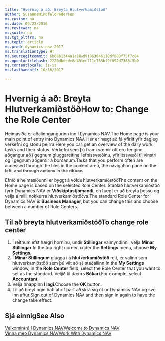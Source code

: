 ```yaml
---
title: "Hvernig á að: Breyta Hlutverkamiðstöð"
author: SusanneWindfeldPedersen
ms.custom: na
ms.date: 09/22/2016
ms.reviewer: na
ms.suite: na
ms.tgt_pltfrm: na
ms.topic: article
ms.prod: dynamics-nav-2017
ms.translationtype: HT
ms.sourcegitcommit: 6b60b1344a1e18ad91863046110df880f75f7c04
ms.openlocfilehash: 2220dbdede8d493ec711c763bf9f092d7368f3b0
ms.contentlocale: is-is
ms.lasthandoff: 10/16/2017

---
```


# <a name="how-to-change-the-role-center"></a><span data-ttu-id="9cc44-102">Hvernig á að: Breyta Hlutverkamiðstöð</span><span class="sxs-lookup"><span data-stu-id="9cc44-102">How to: Change the Role Center</span></span>
<span data-ttu-id="9cc44-103">Heimasíða er aðalinngangurinn inn í Dynamics NAV.</span><span class="sxs-lookup"><span data-stu-id="9cc44-103">The Home page is your main point of entry into Dynamics NAV.</span></span> <span data-ttu-id="9cc44-104">Hér er hægt að fá yfirlit yfir dagleg verkefni og stöðu þeirra.</span><span class="sxs-lookup"><span data-stu-id="9cc44-104">Here you can get an overview of the daily work tasks and their status.</span></span> <span data-ttu-id="9cc44-105">Verkefni sem þú framkvæmir oft eru fenginn aðgangur að í gegnum gluggareitina í efnissvæðinu, yfirlitssvæði til vinstri og í gegnum aðgerðir á borðanum.</span><span class="sxs-lookup"><span data-stu-id="9cc44-105">Tasks that you perform often are accessed through the tiles in the content area, the navigation pane on the left, and through actions in the ribbon.</span></span>

<span data-ttu-id="9cc44-106">Efnið á heimasíðunni er byggt á völdu hlutverkamiðstöð</span><span class="sxs-lookup"><span data-stu-id="9cc44-106">The content on the Home page is based on the selected Role Center.</span></span> <span data-ttu-id="9cc44-107">Staðlað hlutverkamiðstöð fyrir Dynamics NAV er **Viðskiptastjórnandi**, en hægt er að breyta þessu og velja á milli nokkurra hlutverkamiðstöðva.</span><span class="sxs-lookup"><span data-stu-id="9cc44-107">The standard Role Center for Dynamics NAV is **Business Manager**, but you can change this and choose between a number of Role Centers.</span></span>

## <a name="to-change-role-center"></a><span data-ttu-id="9cc44-108">Til að breyta hlutverkamiðstöð</span><span class="sxs-lookup"><span data-stu-id="9cc44-108">To change role center</span></span>
1. <span data-ttu-id="9cc44-109">Í reitnum efst hægri horninu, undir **Stillingar** valmyndinni, velja **Mínar Stillingar**.</span><span class="sxs-lookup"><span data-stu-id="9cc44-109">In the top right corner, under the **Settings** menu, choose **My Settings**.</span></span>
2. <span data-ttu-id="9cc44-110">Í **Mínar Stillingum** glugga í á **hlutverkamiðstöð** reit, er valinn sem hlutverkamiðstöð sem þú vilt að sé staðallinn.</span><span class="sxs-lookup"><span data-stu-id="9cc44-110">In the **My Settings** window, in the **Role Center** field, select the Role Center that you want to set as the standard.</span></span> <span data-ttu-id="9cc44-111">Veljið til dæmis **Bókari**.</span><span class="sxs-lookup"><span data-stu-id="9cc44-111">For example, select **Accountant**.</span></span>
3. <span data-ttu-id="9cc44-112">Velja hnappinn **Í lagi**.</span><span class="sxs-lookup"><span data-stu-id="9cc44-112">Choose the **OK** button.</span></span>
4. <span data-ttu-id="9cc44-113">Til að breytingin hafi áhrif þarf að skrá sig út úr Dynamics NAV og svo inn aftur.</span><span class="sxs-lookup"><span data-stu-id="9cc44-113">Sign out of Dynamics NAV and then sign in again to have the change take effect.</span></span>

## <a name="see-also"></a><span data-ttu-id="9cc44-114">Sjá einnig</span><span class="sxs-lookup"><span data-stu-id="9cc44-114">See Also</span></span>
[<span data-ttu-id="9cc44-115">Velkomin(n) í Dynamics NAV</span><span class="sxs-lookup"><span data-stu-id="9cc44-115">Welcome to Dynamics NAV</span></span>](across-get-started.md)  
[<span data-ttu-id="9cc44-116">Vinna með Dynamics NAV</span><span class="sxs-lookup"><span data-stu-id="9cc44-116">Work With Dynamics NAV</span></span>](ui-work-product.md)  

